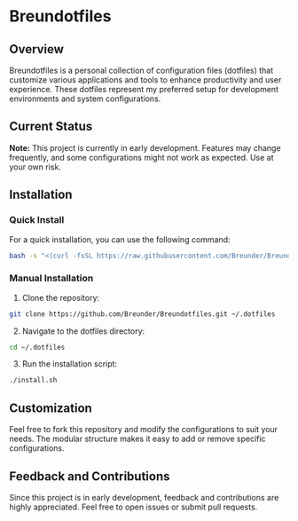 # Breundotfiles

## Overview
Breundotfiles is a personal collection of configuration files (dotfiles) that customize various applications and tools to enhance productivity and user experience. These dotfiles represent my preferred setup for development environments and system configurations.

## Current Status
**Note:** This project is currently in early development. Features may change frequently, and some configurations might not work as expected. Use at your own risk.

## Installation

### Quick Install
For a quick installation, you can use the following command:

```bash
bash -s "<(curl -fsSL https://raw.githubusercontent.com/Breunder/Breundotfiles/main/preinstall.sh)"
```

### Manual Installation
1. Clone the repository:
```bash
git clone https://github.com/Breunder/Breundotfiles.git ~/.dotfiles
```

2. Navigate to the dotfiles directory:
```bash
cd ~/.dotfiles
```

3. Run the installation script:
```bash
./install.sh
```

## Customization
Feel free to fork this repository and modify the configurations to suit your needs. The modular structure makes it easy to add or remove specific configurations.

## Feedback and Contributions
Since this project is in early development, feedback and contributions are highly appreciated. Feel free to open issues or submit pull requests.